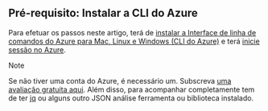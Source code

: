 ## <a name="prerequisite-install-the-azure-cli"></a>Pré-requisito: Instalar a CLI do Azure
Para efetuar os passos neste artigo, terá de [instalar a Interface de linha de comandos do Azure para Mac, Linux e Windows (CLI do Azure)](../articles/cli-install-nodejs.md) e terá [inicie sessão no Azure](/cli/azure/authenticate-azure-cli). 

> [!NOTE]
> Se não tiver uma conta do Azure, é necessário um. Subscreva [uma avaliação gratuita aqui](../articles/active-directory/sign-up-organization.md). Além disso, para acompanhar completamente tem de ter [jq](https://stedolan.github.io/jq/) ou alguns outro JSON análise ferramenta ou biblioteca instalado.
> 
> 

